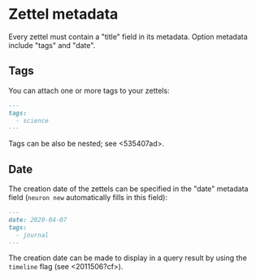 # Zettel metadata

Every zettel must contain a "title" field in its metadata. Option metadata include "tags" and "date".

## Tags

You can attach one or more tags to your zettels:

```markdown
---
tags:
  - science
---
```

Tags can be also be nested; see <535407ad>. 

## Date

The creation date of the zettels can be specified in the "date" metadata field (`neuron new` automatically fills in this field):

```markdown
---
date: 2020-04-07
tags:
  - journal
---
```

The creation date can be made to display in a query result by using the `timeline` flag (see <2011506?cf>).
